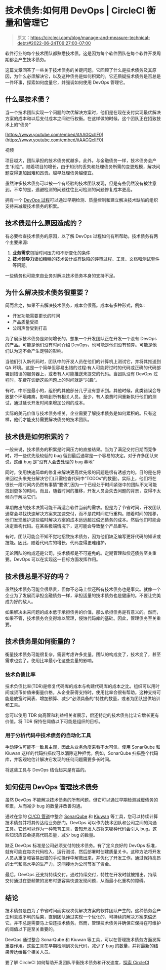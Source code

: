 # 技术债务:如何用 DevOps | CircleCI 衡量和管理它

> 原文：<https://circleci.com/blog/manage-and-measure-technical-debt/#2022-06-24T06:27:00-07:00>

软件行业的每个技术团队都熟悉技术债。这是因为每个软件团队在每个软件开发周期都会产生技术债务。

这篇文章回答了一些关于技术债务的关键问题。它回顾了什么是技术债务及其原因，为什么必须解决它，以及这种债务是如何积累的。它还质疑技术债务是否总是一件坏事，探索如何度量它，并强调如何使用 DevOps 管理它。

## 什么是技术债？

当一个技术团队实现一个问题的次优解决方案时，他们是在现在支付实现最优解决方案的成本和以后支付成本之间进行权衡。在这样做的时候，这个团队正在招致技术上的“债务”

[https://www.youtube.com/embed/itAAGQclIF0](https://www.youtube.com/embed/itAAGQclIF0)

视频

项目越大，团队承担的技术债务就越多。此外，与金融债务一样，技术债务会产生“利息”。随着项目的增长，由于知识的丢失和处理债务所需的变更规模，解决问题变得更加困难和昂贵。越早处理债务越便宜。

虽然许多技术债务可以被一个有经验的技术团队发现，但是有些仍然没有被注意到。不幸的是，逃避检测的问题往往比可检测的问题修复成本更高。

拥有一个 [DevOps 过程](https://circleci.com/blog/essential-devops-principles/)可以通过早期检测、质量控制和建立解决技术缺陷的组织支持来减缓技术债务的积累。

## 技术债是什么原因造成的？

有必要检查技术债务的原因，以了解 DevOps 过程如何有所帮助。技术债务有两个主要来源:

1.  **业务需求**包括时间压力和不断变化的条件
2.  **技术领导力**诸如糟糕的技术设计或有缺陷的评审过程、工具、文档和测试套件等问题。

一些债务也可能来自业务对解决技术债务本身的支持不足。

## 为什么解决技术债务很重要？

简而言之，如果不去解决技术债务，成本会很高。成本有多种形式，例如:

*   开发功能需要更长的时间
*   产品质量受损
*   公司声誉受到打击

为了展示技术债务是如何增长的，想象一个开发团队正在开发一个没有 DevOps 的产品。可能是他们没有时间介绍 DevOps，也可能是他们没有预算。可能是他们认为这不会产生足够的影响。

当他们引入新代码时，团队中的开发人员在他们的计算机上测试它，并将其推送到 QA 环境。这是一个简单但容易出错的过程:有人可能将过时的代码或正确的代码部署到错误的服务器上，或者有人可能推送未提交的代码。当团队没有 DevOps 过程时，花费在诊断这些问题上的时间就是“兴趣”。

有时，中断是最小的，组织的其他部分几乎没有意识到。其他时候，此类错误会导致整个环境瘫痪，影响到所有相关人员。至少，有人浪费时间重新执行他们的测试，通过延长开发时间来增加公司的成本。

实际的美元价值与技术债务相关，企业需要了解技术债务是如何累积的。只有这样，他们才能支持需要解决债务的技术团队。

## 技术债是如何积累的？

一般来说，技术债务的积累是时间压力的直接结果。当为了满足交付日期而竞争时，将一些优先级较低的 bug 留到最后通常是一个容易的决定。对于许多团队来说，这组 bug 是“没有人会去处理的 bug 墓地”

同时，使用快速简单的修复来解决更高优先级的问题是很有诱惑力的。目的是在将来回过头来充分解决它们(只需检查代码中“TODOs”的数量)。实际上，他们将在很长一段时间内仍然有事情“要做”,因为一个已经处于时间紧张中的团队不太可能找到更多的时间。而且，随着时间的推移，开发人员会失去问题的背景，变得不太倾向于解决它们。

早期做出的技术决策可能不再适合软件当前的需求。但是为了节省时间，开发团队通常会寻找快速解决方案来加速交付，而不是花时间进行重构。随着时间的推移，他们发现维护这些临时解决方案的成本远远超过偿还债务的成本。然后他们可能会决定重构代码。在某些极端情况下，这可能会导致整个产品重写。

有时，团队可能会不知不觉地招致技术债务，因为他们缺乏编写更好代码的知识或技能。因此，随着代码库的增长，代码变得更难维护。

无论团队的构成还是公司，技术债都是不可避免的。定期管理和偿还债务至关重要。DevOps 可以在实现这一目标方面发挥作用。

## 技术债总是不好的吗？

虽然技术债务可能会很昂贵，但你不必马上偿还所有技术债务也是事实。就像一个企业为了发展而承担金融债务一样，承担适量的技术债务也是健康的。不要让完美成为好的敌人。

如果解决未来问题的成本低于承担债务的价值，那么承担债务是有意义的。然而，如果不管，技术债务会变得难以管理，侵蚀代码库的基础。因此，管理债务至关重要。

## 技术债务是如何衡量的？

衡量技术债务可能很复杂，需要考虑许多变量。团队的构成变了，技术变了，甚至需求也变了。使用比率最小化这些变量的影响。

### 技术负债比率

技术负债比率(TDR)是修复代码库的成本与构建代码库的成本之比。组织可以用时间或货币价值来衡量价格。从企业获得支持时，使用比率会很有帮助。这种支持可能是放宽时间表、增加预算、减少“必须具备的”特性的数量，或者为团队提供培训和工具。

您可以使用 TDR 向高管和利益相关者展示，偿还特定的技术债务比让它增长更有价值。将 TDR 保持在阈值以下可能是组织的目标。

### 用于分析代码中技术债务的自动化工具

手动评估可能不一致且主观，因此从业务角度来看不太可信。使用 SonarQube 和 Kiuwan 这样的代码扫描仪可以消除这种担忧。例如，SonarQube 扫描整个代码库，并客观地估计解决它发现的任何问题需要多长时间。

将这些工具与 DevOps 结合起来是有益的。

## 如何使用 DevOps 管理技术债务

虽然 DevOps 不能解决技术债务的所有问题，但它可以通过早期检测减缓债务的积累，从而减少 bug 的数量并改善沟通。

通过在您的 [CI/CD 管道](https://circleci.com/blog/what-is-a-ci-cd-pipeline/)中整合 [SonarQube](https://www.sonarqube.org/features/clean-as-you-code/) 和 [Kiuwan](https://www.kiuwan.com/code-analysis-qa/) 等工具，您可以持续计算技术债务并将其传达给业务部门。DevOps 可以作为技术团队和公司之间的沟通工具。它还可以作为一种教育工具，告知开发人员将来哪种代码会引入 bug。这些知识应该会提高代码质量，减少 bug 的数量。

缺乏 DevOps 标准是公司必须支付的技术债务。有了定义良好的 DevOps 标准，就有可能在每次代码检入、运行测试、然后部署时创建质量关卡。这种方法将开发人员从重复和容易出错的手动操作中解救出来，并优化了开发工作。通过保持高昂的士气和高水平的生产力，这间接地为公司节省了资金。

最后，DevOps 还支持持续交付。通过持续交付，特性在开发时就被推出。持续交付通过在更频繁的发布时更容易快速发现问题，从而最小化重构的障碍。

## 结论

技术债务是由为了节省时间而实现次优解决方案的软件团队产生的。这种债务会产生利息或不利的后果，直到团队通过实现一个优化的、可持续的解决方案来偿还它。并不总是需要马上偿还技术债务。然而，管理技术债务并确保它保持在可维护的阈值以下是至关重要的。

DevOps 通过整合 SonarQube 和 Kiuwan 等工具，可以在管理技术债务方面发挥重要作用。这些工具在早期检测到次优代码，减少了 bug 的数量，并将最新的结果传达给每个相关人员。

要了解 CircleCI 如何帮助开发团队平衡技术债务和开发速度，[探索 CircleCI](/why-circleci/#speed)